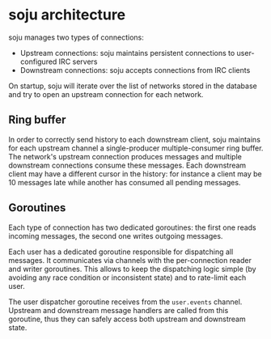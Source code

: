 # soju architecture

soju manages two types of connections:

- Upstream connections: soju maintains persistent connections to
  user-configured IRC servers
- Downstream connections: soju accepts connections from IRC clients

On startup, soju will iterate over the list of networks stored in the database
and try to open an upstream connection for each network.

## Ring buffer

In order to correctly send history to each downstream client, soju maintains
for each upstream channel a single-producer multiple-consumer ring buffer. The
network's upstream connection produces messages and multiple downstream
connections consume these messages. Each downstream client may have a different
cursor in the history: for instance a client may be 10 messages late while
another has consumed all pending messages.

## Goroutines

Each type of connection has two dedicated goroutines: the first one reads
incoming messages, the second one writes outgoing messages.

Each user has a dedicated goroutine responsible for dispatching all messages.
It communicates via channels with the per-connection reader and writer
goroutines. This allows to keep the dispatching logic simple (by avoiding any
race condition or inconsistent state) and to rate-limit each user.

The user dispatcher goroutine receives from the `user.events` channel. Upstream
and downstream message handlers are called from this goroutine, thus they can
safely access both upstream and downstream state.
